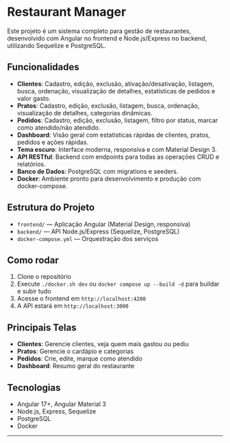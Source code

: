 # Restaurant Manager

Este projeto é um sistema completo para gestão de restaurantes, desenvolvido com Angular no frontend e Node.js/Express no backend, utilizando Sequelize e PostgreSQL.

## Funcionalidades

- **Clientes**: Cadastro, edição, exclusão, ativação/desativação, listagem, busca, ordenação, visualização de detalhes, estatísticas de pedidos e valor gasto.
- **Pratos**: Cadastro, edição, exclusão, listagem, busca, ordenação, visualização de detalhes, categorias dinâmicas.
- **Pedidos**: Cadastro, edição, exclusão, listagem, filtro por status, marcar como atendido/não atendido.
- **Dashboard**: Visão geral com estatísticas rápidas de clientes, pratos, pedidos e ações rápidas.
- **Tema escuro**: Interface moderna, responsiva e com Material Design 3.
- **API RESTful**: Backend com endpoints para todas as operações CRUD e relatórios.
- **Banco de Dados**: PostgreSQL com migrations e seeders.
- **Docker**: Ambiente pronto para desenvolvimento e produção com docker-compose.

## Estrutura do Projeto

- `frontend/` — Aplicação Angular (Material Design, responsiva)
- `backend/` — API Node.js/Express (Sequelize, PostgreSQL)
- `docker-compose.yml` — Orquestração dos serviços

## Como rodar

1. Clone o repositório
2. Execute `./docker.sh dev` ou `docker compose up --build -d` para buildar e subir tudo
3. Acesse o frontend em `http://localhost:4200`
4. A API estará em `http://localhost:3000`

## Principais Telas

- **Clientes**: Gerencie clientes, veja quem mais gastou ou pediu
- **Pratos**: Gerencie o cardápio e categorias
- **Pedidos**: Crie, edite, marque como atendido
- **Dashboard**: Resumo geral do restaurante

## Tecnologias

- Angular 17+, Angular Material 3
- Node.js, Express, Sequelize
- PostgreSQL
- Docker

---
